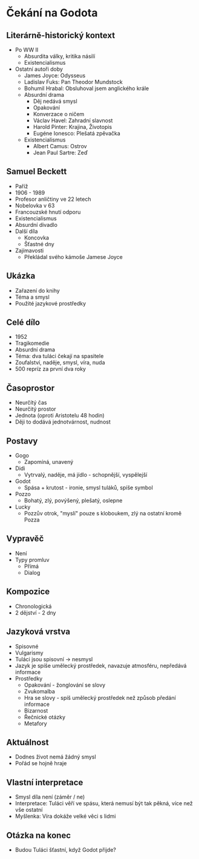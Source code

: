 # Čekání na Godota

## Literárně-historický kontext
- Po WW II
    - Absurdita války, kritika násilí
    - Existencialismus
- Ostatní autoři doby
    - James Joyce: Odysseus
    - Ladislav Fuks: Pan Theodor Mundstock
    - Bohumil Hrabal: Obsluhoval jsem anglického krále
    - Absurdní drama
        - Děj nedává smysl
        - Opakování
        - Konverzace o ničem
        - Václav Havel: Zahradní slavnost
        - Harold Pinter: Krajina, Životopis
        - Eugéne Ionesco: Plešatá zpěvačka
    - Existencialismus
        - Albert Camus: Ostrov
        - Jean Paul Sartre: Zeď

## Samuel Beckett
- Paříž
- 1906 - 1989
- Profesor anličtiny ve 22 letech
- Nobelovka v 63
- Francouzské hnutí odporu
- Existencialismus
- Absurdní divadlo
- Další díla
    - Koncovka
    - Šťastné dny
- Zajímavosti
    - Překládal svého kámoše Jamese Joyce

## Ukázka
- Zařazení do knihy
- Téma a smysl
- Použité jazykové prostředky

## Celé dílo
- 1952
- Tragikomedie
- Absurdní drama
- Téma: dva tuláci čekají na spasitele
- Zoufalství, naděje, smysl, víra, nuda
- 500 repríz za první dva roky

## Časoprostor
- Neurčítý čas
- Neurčitý prostor
- Jednota (oproti Aristotelu 48 hodin)
- Ději to dodává jednotvárnost, nudnost

## Postavy
- Gogo
    - Zapomíná, unavený
- Didi
    - Vytrvalý, naděje, má jídlo - schopnější, vyspělejší
- Godot
    - Spása + krutost - ironie, smysl tuláků, spíše symbol
- Pozzo
    - Bohatý, zlý, povýšený, plešatý, oslepne
- Lucky
    - Pozzův otrok, "myslí" pouze s kloboukem, zlý na ostatní kromě Pozza

## Vypravěč
- Není
- Typy promluv
    - Přímá
    - Dialog

## Kompozice
- Chronologická
- 2 dějství - 2 dny

## Jazyková vrstva
- Spisovné
- Vulgarismy
- Tuláci jsou spisovní -> nesmysl
- Jazyk je spíše umělecký prostředek, navazuje atmosféru, nepředává informace
- Prostředky
    - Opakování - žonglování se slovy
    - Zvukomalba
    - Hra se slovy - spíš umělecký prostředek než způsob předání informace
    - Bizarnost
    - Řečnické otázky
    - Metafory

## Aktuálnost
- Dodnes život nemá žádný smysl
- Pořád se hojně hraje

## Vlastní interpretace
- Smysl díla není (záměr / ne)
- Interpretace: Tuláci věří ve spásu, která nemusí být tak pěkná, více než vše ostatní
- Myšlenka: Víra dokáže velké věci s lidmi

## Otázka na konec
- Budou Tuláci šťastní, když Godot přijde?
